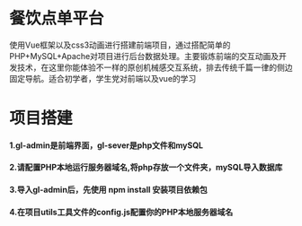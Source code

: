 # 餐饮点单平台
使用Vue框架以及css3动画进行搭建前端项目，通过搭配简单的PHP+MySQL+Apache对项目进行后台数据处理。主要锻炼前端的交互动画及开发技术，在这里你能体验不一样的原创机械感交互系统，排去传统千篇一律的侧边固定导航。适合初学者，学生党对前端以及vue的学习
# 项目搭建
#### 1.gl-admin是前端界面，gl-sever是php文件和mySQL

#### 2.请配置PHP本地运行服务器域名,将php存放一个文件夹，mySQL导入数据库

#### 3.导入gl-admin后，先使用 npm install 安装项目依赖包

#### 4.在项目utils工具文件的config.js配置你的PHP本地服务器域名
